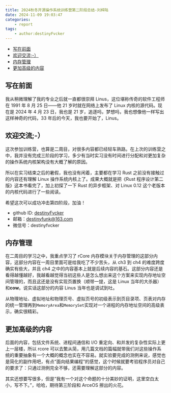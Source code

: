 ```yaml
---
title: 2024秋冬开源操作系统训练营第二阶段总结-刘梓陆
date: 2024-11-09 19:03:47
categories:
    - report
tags:
    - author:destinyFvcker
---
```


-   [写在前面](#写在前面)
-   [欢迎交流;-）](#欢迎交流-)
-   [内存管理](#内存管理)
-   [更加高级的内容](#更加高级的内容)

## 写在前面

我从稍微理解了我的专业之后就一直都很崇拜 Linus，这位堪称传奇的软件工程师在 1991 年 8 月 25 日——他 21 岁时就在网络上发布了 Linux 内核的源代码。现在是 2024 年 4 月 23 日，我也是 21 岁，追逐吗，梦想吗，我也想像他一样写出这样神奇的代码，33 年后的今天，我也要开始了，Linus。

## 欢迎交流;-）

这次参加训练营，也算是二周目，对很多内容都已经轻车熟路。在上次的训练营之中，我并没有完成三阶段的学习，多少有当时实习没有时间进行分配和对更加复杂的操作系统内核架构没有大概了解的原因。

所以在实习结束之后的暑假，我也没有闲着，主要都在学习 Rust 之前没有接触过的内容还有理解 Linux 操作系统内核上了。成果大概就是把《Rust 程序设计第二版》这本书看完了，加上初探了一下 Rust 的异步框架、对 Linux 0.12 这个老版本的内核代码进行了一些阅读。

希望这次可以成功冲击第四阶段，加油！

-   github ID: [destinyFvcker](https://github.com/destinyFvcker)
-   邮箱：<destinyfunk@163.com>
-   微信号：destinyfvcker

## 内存管理

在二周目的学习之中，我重点学习了 rCore 内存模块关于内存管理的这部分内容，这部分内容在一周目里面可是给我吃了不少苦头，从 ch3 到 ch4 的难度跨度确实有些大，并且 ch4 之中的内容基本上就是后续内容的基石。这部分内容还是看得越懂越好，我越看越觉得当初这些人是怎么想出来这个方案来实现内存地址空间管理的，而且这还是没有实现页置换（顺带一提，这是 Linux 当年的大杀器）和**cow**。说实话这部分的内容 Linus 当年也是调试到吐。

从物理地址、虚拟地址和物理页号、虚拟页号的初级表示到页目录项、页表对内存的统一管理再到`MemoryArea`和`MemorySet`实现对一个进程的内存地址空间的高级表示，确实很精彩。

## 更加高级的内容

后面的内容，包括文件系统、进程间通信和 I/O 重定向、和并发的复杂性实际上更上一层楼，所以 rcore 可以去繁从简，用几篇文档的篇幅就带我们对这些操作系统的重要抽象有一个大概的概念也实在不容易。就实验要完成的测例来说，感觉也是简化的副作用吧，有点“面向结果编程”的感觉，这个时候就要考验程序员对自己的要求了：只通过测例完全不够，还需要理解这部分的内容。

其实还想要写很多，但是“我有一个对这个命题的十分美妙的证明，这里空白太小，写不下。”，哈哈，期待第三阶段和 ArceOS 擦出的火花。
